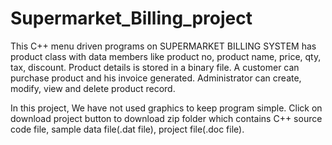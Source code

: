 # Supermarket_Billing_project
This C++ menu driven programs on SUPERMARKET BILLING SYSTEM has product class with data members like product no, product name, price, qty, tax, discount. Product details is stored in a binary file. A customer can purchase product and his invoice generated. Administrator can create, modify, view and delete product record.

In this project, We have not used graphics to keep program simple. Click on download project button to download zip folder which contains C++ source code file, sample data file(.dat file), project file(.doc file).
